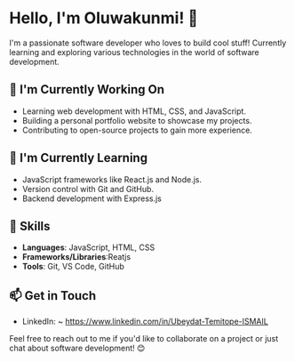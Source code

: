 <!--### Hi there 👋


**oluwakunmi/oluwakunmi** is a ✨ _special_ ✨ repository because its `README.md` (this file) appears on your GitHub profile.

Here are some ideas to get you started:

- 🔭 I’m currently working on ...
- 🌱 I’m currently learning ...
- 👯 I’m looking to collaborate on ...
- 🤔 I’m looking for help with ...
- 💬 Ask me about ...
- 📫 How to reach me: ...
- 😄 Pronouns: ...
- ⚡ Fun fact: ...
-->
# Hello, I'm Oluwakunmi! 👋

I'm a passionate software developer who loves to build cool stuff! Currently learning and exploring various technologies in the world of software development.

## 🔭 I'm Currently Working On

- Learning web development with HTML, CSS, and JavaScript.
- Building a personal portfolio website to showcase my projects.
- Contributing to open-source projects to gain more experience.

## 🌱 I'm Currently Learning

- JavaScript frameworks like React.js and Node.js.
- Version control with Git and GitHub.
- Backend development with Express.js 

## 💼 Skills

- **Languages**: JavaScript, HTML, CSS
- **Frameworks/Libraries**:Reatjs
- **Tools**: Git, VS Code, GitHub


## 📫 Get in Touch

- LinkedIn: ~ https://www.linkedin.com/in/Ubeydat-Temitope-ISMAIL

Feel free to reach out to me if you'd like to collaborate on a project or just chat about software development! 😊
